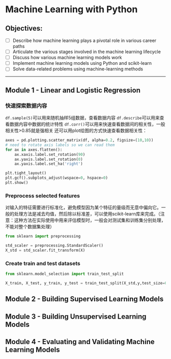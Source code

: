 # Machine Learning with Python
## Objectives:
- [ ] Describe how machine learning plays a pivotal role in various career paths
- [ ] Articulate the various stages involved in the machine learning lifecycle
- [ ] Discuss how various machine learning models work
- [ ] Implement machine learning models using Python and scikit-learn
- [ ] Solve data-related problems using machine-learning methods
___
## Module 1 - Linear and Logistic Regression
### 快速探索数据内容
`df.sample(5)`可以用来随机抽样5组数据，查看数据内容
`df.describe`可以用来查看数据内容中数据的统计特性
`df.corr()`可以用来快速查看数据间的相关性，一般相关性>0.85就是强相关
还可以用plot绘图的方式快速查看数据相关性：
```python
axes = pd.plotting.scatter_matrix(df, alpha=0.2, figsize=(10,10))
# need to rotate axis labels so we can read them
for ax in axes.flatten():
    ax.xaxis.label.set_rotation(90)
    ax.yaxis.label.set_rotation(0)
    ax.yaxis.label.set_ha('right')

plt.tight_layout()
plt.gcf().subplots_adjust(wspace=0, hspace=0)
plt.show()
```
### Preprocess selected features
对输入的特征需要进行标准化，避免模型因为某个特征的量级而无意中偏向它。一般的处理方法是减去均值，然后除以标准差，可以使用scikit-learn库来完成。（注意：这种方法在实际使用中用来评估模型时，一般会对测试集和训练集分别处理，不能对整个数据集处理）
```python
from sklearn import preprocessing

std_scaler = preprocessing.StandardScaler()
X_std = std_scaler.fit_transform(X)
```
### Create train and test datasets
```python
from sklearn.model_selection import train_test_split

X_train, X_test, y_train, y_test = train_test_split(X_std,y,test_size=0.2,random_state=42)
```

## Module 2 - Building Supervised Learning Models

## Module 3 - Building Unsupervised Learning Models

## Module 4 - Evaluating and Validating Machine Learning Models
